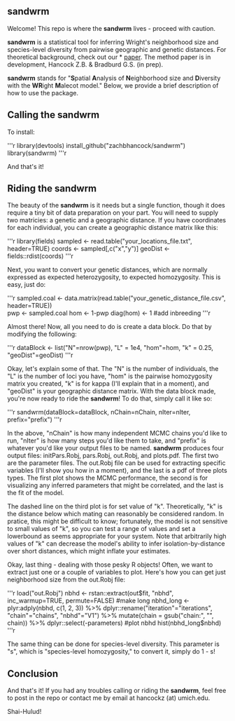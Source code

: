 ## sandwrm

Welcome! This repo is where the **sandwrm** lives - proceed with caution. 

**sandwrm** is a statistical tool for inferring Wright's neighborhood size and species-level diversity from pairwise geographic and genetic distances. For theoretical background, check out our * [paper](https://academic.oup.com/genetics/article/227/4/iyae094/7691213). The method paper is in development, Hancock Z.B. & Bradburd G.S. (in prep). 

**sandwrm** stands for "**S**patial **A**nalysis of **N**eighborhood size and **D**iversity with the **WR**ight **M**alecot model." Below, we provide a brief description of how to use the package. 

## Calling the sandwrm 

To install:

'''r
library(devtools)
install_github("zachbhancock/sandwrm")
library(sandwrm)
'''r

And that's it!

## Riding the sandwrm

The beauty of the **sandwrm** is it needs but a single function, though it does require a tiny bit of data preparation on your part. You will need to supply two matricies: a genetic and a geographic distance. If you have coordinates for each individual, you can create a geographic distance matrix like this:

'''r
library(fields)
sampled <- read.table("your_locations_file.txt", header=TRUE)
coords <- sampled[,c("x","y")]
geoDist <- fields::rdist(coords)
'''r

Next, you want to convert your genetic distances, which are normally expressed as expected heterozygosity, to expected homozygosity. This is easy, just do:

'''r
sampled.coal <- data.matrix(read.table("your_genetic_distance_file.csv", header=TRUE))  
pwp <- sampled.coal
hom <- 1-pwp
diag(hom) <- 1 #add inbreeding
'''r

Almost there! Now, all you need to do is create a data block. Do that by modifying the following:

'''r
dataBlock <- list("N"=nrow(pwp),
                  "L" = 1e4,
                  "hom"=hom,
                  "k" = 0.25,
                  "geoDist"=geoDist)
'''r

Okay, let's explain some of that. The "N" is the number of individuals, the "L" is the number of loci you have, "hom" is the pairwise homozygosity matrix you created, "k" is for kappa (I'll explain that in a moment), and "geoDist" is your geographic distance matrix. With the data block made, you're now ready to ride the **sandwrm**! To do that, simply call it like so:

'''r
sandwrm(dataBlock=dataBlock, nChain=nChain, nIter=nIter, prefix="prefix")
'''r

In the above, "nChain" is how many independent MCMC chains you'd like to run, "nIter" is how many steps you'd like them to take, and "prefix" is whatever you'd like your output files to be named. **sandwrm** produces four output files: initPars.Robj, pars.Robj, out.Robj, and plots.pdf. The first two are the parameter files. The out.Robj file can be used for extracting specific variables (I'll show you how in a moment), and the last is a pdf of three plots types. The first plot shows the MCMC performance, the second is for visualizing any inferred parameters that might be correlated, and the last is the fit of the model. 

The dashed line on the third plot is for set value of "k". Theoretically, "k" is the distance below which mating can reasonably be considered random. In pratice, this might be difficult to know; fortunately, the model is not sensitive to small values of "k", so you can test a range of values and set a lowerbound as seems appropriate for your system. Note that arbitrarily high values of "k" can decrease the model's ability to infer isolation-by-distance over short distances, which might inflate your estimates. 

Okay, last thing - dealing with those pesky R objects! Often, we want to extract just one or a couple of variables to plot. Here's how you can get just neighborhood size from the out.Robj file:

'''r
load("out.Robj")
nbhd <- rstan::extract(out$fit, "nbhd", inc_warmup=TRUE, permute=FALSE)
#make long
nbhd_long <- plyr:adply(nbhd, c(1, 2, 3)) %>% 
  dplyr::rename("iteration"="iterations", "chain"="chains", "nbhd"="V1") %>%
  mutate(chain = gsub("chain:", "", chain)) %>% dplyr::select(-parameters)
#plot nbhd
hist(nbhd_long$nbhd)
'''r

The same thing can be done for species-level diversity. This parameter is "s", which is "species-level homozygosity," to convert it, simply do 1 - s! 

## Conclusion

And that's it! If you had any troubles calling or riding the **sandwrm**, feel free to post in the repo or contact me by email at hancockz (at) umich.edu. 

Shai-Hulud! 

